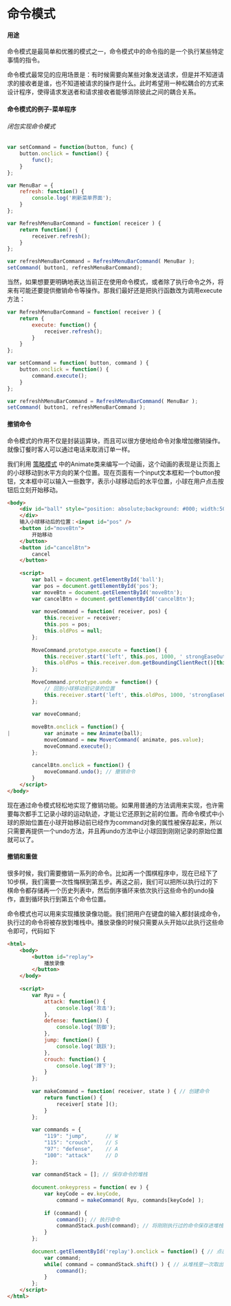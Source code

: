 # 命令模式

#### 用途

​	命令模式是最简单和优雅的模式之一，命令模式中的命令指的是一个执行某些特定事情的指令。

​	命令模式最常见的应用场景是：有时候需要向某些对象发送请求，但是并不知道请求的接收者是谁，也不知道被请求的操作是什么。此时希望用一种松耦合的方式来设计程序，使得请求发送者和请求接收者能够消除彼此之间的耦合关系。



#### 命令模式的例子-菜单程序



###### 闭包实现命令模式

```js
var setCommand = function(button, func) {
    button.onclick = function() {
		func();
	}
};

var MenuBar = {
    refresh: function() {
        console.log('刷新菜单界面');
    }
};

var RefreshMenuBarCommand = function( receicer ) {
    return function() {
		receiver.refresh();
    }
};

var refreshMenuBarCommand = RefreshMenuBarCommand( MenuBar );
setCommand( button1, refreshMenuBarCommand);
```

当然，如果想要更明确地表达当前正在使用命令模式，或者除了执行命令之外，将来有可能还要提供撤销命令等操作。那我们最好还是把执行函数改为调用execute方法：

```js
var RefreshMenuBarCommand = function( receiver ) {
    return {
        execute: function() {
            receiver.refresh();
        }
    }
};

var setCommand = function( button, command ) {
    button.onclick = function() {
        command.execute();
    }
};

var refreshhMenuBarCommand = RefreshMenuBarCommand( MenuBar );
setCommand( button1, refreshMenuBarCommand );
```



#### 撤销命令

命令模式的作用不仅是封装运算块，而且可以很方便地给命令对象增加撤销操作。就像订餐时客人可以通过电话来取消订单一样。

我们利用 [策略模式](Strategy.md) 中的Animate类来编写一个动画，这个动画的表现是让页面上的小球移动到水平方向的某个位置。现在页面有一个input文本框和一个button按钮，文本框中可以输入一些数字，表示小球移动后的水平位置，小球在用户点击按钮后立刻开始移动。

```html
<body>
    <div id="ball" style="position: absolute;background: #000; width:50px; height: 50px">
    </div>
    输入小球移动后的位置：<input id="pos" />
    <button id="moveBtn">
        开始移动
    </button>
    <button id="cancelBtn">
        cancel
    </button>
    
    <script>
    	var ball = document.getElementById('ball');
        var pos = document.getElementById('pos');
        var moveBtn = document.getElementById('moveBtn');
        var cancelBtn = document.getElementById('cancelBtn');
        
        var moveCommand = function( receiver, pos) {
			this.receiver = receiver;
            this.pos = pos;
            this.oldPos = null;
        };
        
        MoveCommand.prototype.execute = function() {
            this.receiver.start('left', this.pos, 1000, ' strongEaseOut');
            this.oldPos = this.receiver.dom.getBoundingClientRect()[this.receiver.propertyName]; // 记录小球开始移动前的位置
        };
        
        MoveCommand.prototype.undo = function() {
			// 回到小球移动前记录的位置
            this.receiver.start('left', this.oldPos, 1000, 'strongEaseOut');
        };
        
        var moveCommand;
        
        moveBtn.onclick = function() {
|			var animate = new Animate(ball);
            moveCommand = new MoverCommand( animate, pos.value);
            moveCommand.execute();
        };
        
        cancelBtn.onclick = function() {
            moveCommand.undo(); // 撤销命令
        }
    </script>
</body>
```

现在通过命令模式轻松地实现了撤销功能。如果用普通的方法调用来实现，也许需要每次都手工记录小球的运动轨迹，才能让它还原到之前的位置。而命令模式中小球的原始位置在小球开始移动前已经作为command对象的属性被保存起来，所以只需要再提供一个undo方法，并且再undo方法中让小球回到刚刚记录的原始位置就可以了。

#### 撤销和重做

很多时候，我们需要撤销一系列的命令。比如再一个围棋程序中，现在已经下了10步棋，我们需要一次性悔棋到第五步。再这之前，我们可以把所以执行过的下棋命令都存储再一个历史列表中，然后倒序循环来依次执行这些命令的undo操作，直到循环执行到第五个命令位置。

命令模式也可以用来实现播放录像功能。我们把用户在键盘的输入都封装成命令，执行过的命令将被存放到堆栈中。播放录像的时候只需要从头开始以此执行这些命令即可，代码如下

```html
<html>
    <body>
        <button id="replay">
            播放录像
        </button>
    </body>
    
    <script>
        var Ryu = {
            attack: function() {
                console.log('攻击');
            },
            defense: function() {
                console.log('防御');
            },
            jump: function() {
				console.log('跳跃');
            },
            crouch: function() {
                console.log('蹲下');
            }
        };
        
        var makeCommand = function( receiver, state ) { // 创建命令
            return function() {
                receiver[ state ]();
            }
        };
        
        var commands = {
            "119": "jump", 		// W
            "115": "crouch",	// S
            "97": "defense",	// A
            "100": "attack"		// D
        };
        
        var commandStack = []; // 保存命令的堆栈
        
        document.onkeypress = function( ev ) {
            var keyCode = ev.keyCode,
                command = makeCommand( Ryu, commands[keyCode] );
            
            if (command) {
                command(); // 执行命令
                commandStack.push(command); // 将刚刚执行过的命令保存进堆栈
            }
        };
        
        document.getElementById('replay').onclick = function() { // 点击播放录像
            var command;
            while( command = commandStack.shift() ) { // 从堆栈里一次取出命令并执行
                command();
            }
        };
    </script>
</html>
```



